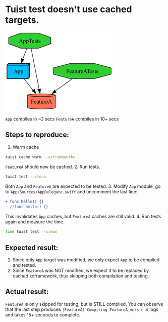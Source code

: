 # Tuist test doesn't use cached targets.

![graph](graph.png)

`App` compiles in ~2 secs
`FeatureA` compiles in 10+ secs 

## Steps to reproduce:

1. Warm cache
```bash
tuist cache warm --xcframeworks
``` 
`FeatureA` should now be cached. 
2. Run tests.
```bash
tuist test --clean
``` 
Both `App` and `FeatureA` are expected to be tested.
3. Modify `App` module, go to `App/Sources/AppDelegate.swift` and uncomment the last line: 
```diff
+ func hello() {}
- //func hello() {}
``` 
This invalidates `App` caches, but `FeatureA` caches are still valid. 
4. Run tests again and measure the time.  
```bash
time tuist test --clean
``` 

## Expected result:

1. Since only `App` target was modified, we only expect `App` to be compiled and tested. 
1. Since `FeatureA` was NOT modified, we expect it to be replaced by cached xcframework, thus skipping both compilation and testing.

## Actual result:

`FeatureA` is only skipped for testing, but is STILL compiled. You can observe that the last step produces `[FeatureA] Compiling FeatureA_vers.c` in logs and takes 15+ seconds to complete.  
